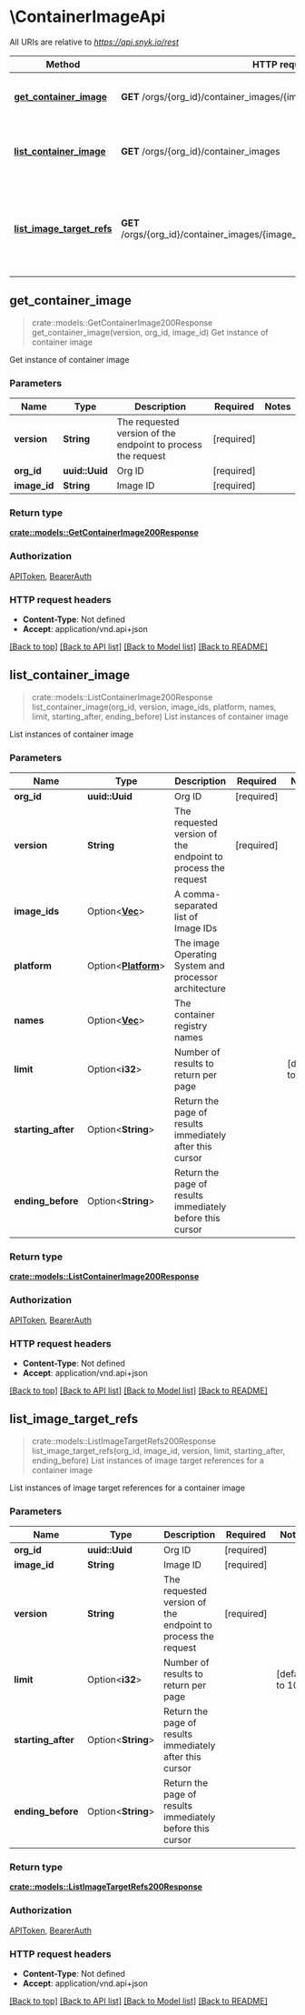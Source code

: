 # \ContainerImageApi

All URIs are relative to *https://api.snyk.io/rest*

Method | HTTP request | Description
------------- | ------------- | -------------
[**get_container_image**](ContainerImageApi.md#get_container_image) | **GET** /orgs/{org_id}/container_images/{image_id} | Get instance of container image
[**list_container_image**](ContainerImageApi.md#list_container_image) | **GET** /orgs/{org_id}/container_images | List instances of container image
[**list_image_target_refs**](ContainerImageApi.md#list_image_target_refs) | **GET** /orgs/{org_id}/container_images/{image_id}/relationships/image_target_refs | List instances of image target references for a container image



## get_container_image

> crate::models::GetContainerImage200Response get_container_image(version, org_id, image_id)
Get instance of container image

Get instance of container image

### Parameters


Name | Type | Description  | Required | Notes
------------- | ------------- | ------------- | ------------- | -------------
**version** | **String** | The requested version of the endpoint to process the request | [required] |
**org_id** | **uuid::Uuid** | Org ID | [required] |
**image_id** | **String** | Image ID | [required] |

### Return type

[**crate::models::GetContainerImage200Response**](getContainerImage_200_response.md)

### Authorization

[APIToken](../README.md#APIToken), [BearerAuth](../README.md#BearerAuth)

### HTTP request headers

- **Content-Type**: Not defined
- **Accept**: application/vnd.api+json

[[Back to top]](#) [[Back to API list]](../README.md#documentation-for-api-endpoints) [[Back to Model list]](../README.md#documentation-for-models) [[Back to README]](../README.md)


## list_container_image

> crate::models::ListContainerImage200Response list_container_image(org_id, version, image_ids, platform, names, limit, starting_after, ending_before)
List instances of container image

List instances of container image

### Parameters


Name | Type | Description  | Required | Notes
------------- | ------------- | ------------- | ------------- | -------------
**org_id** | **uuid::Uuid** | Org ID | [required] |
**version** | **String** | The requested version of the endpoint to process the request | [required] |
**image_ids** | Option<[**Vec<String>**](String.md)> | A comma-separated list of Image IDs |  |
**platform** | Option<[**Platform**](.md)> | The image Operating System and processor architecture |  |
**names** | Option<[**Vec<String>**](String.md)> | The container registry names |  |
**limit** | Option<**i32**> | Number of results to return per page |  |[default to 10]
**starting_after** | Option<**String**> | Return the page of results immediately after this cursor |  |
**ending_before** | Option<**String**> | Return the page of results immediately before this cursor |  |

### Return type

[**crate::models::ListContainerImage200Response**](listContainerImage_200_response.md)

### Authorization

[APIToken](../README.md#APIToken), [BearerAuth](../README.md#BearerAuth)

### HTTP request headers

- **Content-Type**: Not defined
- **Accept**: application/vnd.api+json

[[Back to top]](#) [[Back to API list]](../README.md#documentation-for-api-endpoints) [[Back to Model list]](../README.md#documentation-for-models) [[Back to README]](../README.md)


## list_image_target_refs

> crate::models::ListImageTargetRefs200Response list_image_target_refs(org_id, image_id, version, limit, starting_after, ending_before)
List instances of image target references for a container image

List instances of image target references for a container image

### Parameters


Name | Type | Description  | Required | Notes
------------- | ------------- | ------------- | ------------- | -------------
**org_id** | **uuid::Uuid** | Org ID | [required] |
**image_id** | **String** | Image ID | [required] |
**version** | **String** | The requested version of the endpoint to process the request | [required] |
**limit** | Option<**i32**> | Number of results to return per page |  |[default to 10]
**starting_after** | Option<**String**> | Return the page of results immediately after this cursor |  |
**ending_before** | Option<**String**> | Return the page of results immediately before this cursor |  |

### Return type

[**crate::models::ListImageTargetRefs200Response**](listImageTargetRefs_200_response.md)

### Authorization

[APIToken](../README.md#APIToken), [BearerAuth](../README.md#BearerAuth)

### HTTP request headers

- **Content-Type**: Not defined
- **Accept**: application/vnd.api+json

[[Back to top]](#) [[Back to API list]](../README.md#documentation-for-api-endpoints) [[Back to Model list]](../README.md#documentation-for-models) [[Back to README]](../README.md)

